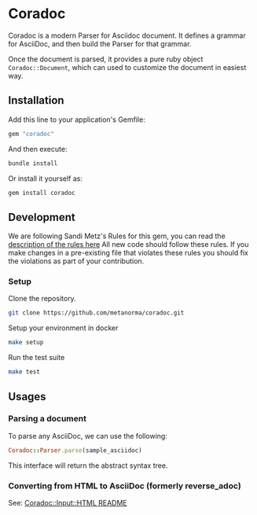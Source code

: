 # Coradoc

Coradoc is a modern Parser for Asciidoc document. It defines a grammar for
AsciiDoc, and then build the Parser for that grammar.

Once the document is parsed, it provides a pure ruby object `Coradoc::Document`,
which can used to customize the document in easiest way.

## Installation

Add this line to your application's Gemfile:

```ruby
gem "coradoc"
```

And then execute:

```sh
bundle install
```

Or install it yourself as:

```sh
gem install coradoc
```

## Development

We are following Sandi Metz's Rules for this gem, you can read the
[description of the rules here][sandi-metz] All new code should follow these
rules. If you make changes in a pre-existing file that violates these rules you
should fix the violations as part of your contribution.

### Setup

Clone the repository.

```sh
git clone https://github.com/metanorma/coradoc.git
```

Setup your environment in docker

```sh
make setup
```

Run the test suite

```sh
make test
```


## Usages

### Parsing a document

To parse any AsciiDoc, we can use the following:

```ruby
Coradoc::Parser.parse(sample_asciidoc)
```

This interface will return the abstract syntax tree.

### Converting from HTML to AsciiDoc (formerly reverse_adoc)

See: [Coradoc::Input::HTML README](https://github.com/metanorma/coradoc/blob/main/lib/input/html/README.adoc)

[sandi-metz]: http://robots.thoughtbot.com/post/50655960596/sandi-metz-rules-for-developers

